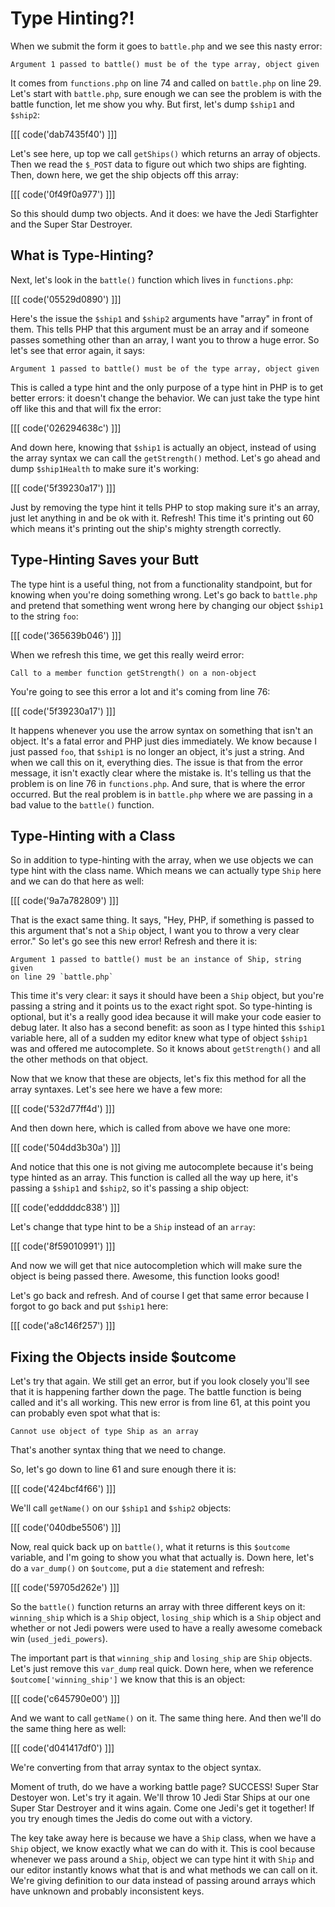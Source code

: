 # Type Hinting?!

When we submit the form it goes to `battle.php` and we see this nasty error:

    Argument 1 passed to battle() must be of the type array, object given

It comes from `functions.php` on line 74 and called on `battle.php` on line
29. Let's start with `battle.php`, sure enough we can see the problem is
with the battle function, let me show you why. But first, let's dump `$ship1`
and `$ship2`:

[[[ code('dab7435f40') ]]]

Let's see here, up top we call `getShips()` which returns an array of objects.
Then we read the `$_POST` data to figure out which two ships are fighting. 
Then, down here, we get the ship objects off this array:

[[[ code('0f49f0a977') ]]]

So this should dump two objects. And it does: we have the Jedi Starfighter
and the Super Star Destroyer. 

## What is Type-Hinting?

Next, let's look in the `battle()` function which lives in `functions.php`:

[[[ code('05529d0890') ]]]

Here's the issue the `$ship1` and `$ship2` arguments have "array" in front
of them. This tells PHP that this argument must be an array and if someone
passes something other than an array, I want you to throw a huge error. So
let's see that error again, it says:

    Argument 1 passed to battle() must be of the type array, object given

This is called a type hint and the
only purpose of a type hint in PHP is to get better errors: it doesn't change
the behavior. We can just take the type hint off like this and that will
fix the error:

[[[ code('026294638c') ]]]

And down here, knowing that `$ship1` is actually an object, instead of using
the array syntax we can call the `getStrength()` method. Let's go ahead and
dump `$ship1Health` to make sure it's working:

[[[ code('5f39230a17') ]]]

Just by removing the type hint it tells PHP to stop making sure it's an array,
just let anything in and be ok with it. Refresh! This time it's printing
out 60 which means it's printing out the ship's mighty strength correctly.

## Type-Hinting Saves your Butt

The type hint is a useful thing, not from a functionality standpoint, but
for knowing when you're doing something wrong. Let's go back to `battle.php`
and pretend that something went wrong here by changing our object `$ship1`
to the string `foo`:

[[[ code('365639b046') ]]]

When we refresh this time, we get this really weird error:

    Call to a member function getStrength() on a non-object

You're going to see this error a lot and it's coming from line 76:

[[[ code('5f39230a17') ]]]

It happens whenever you use the arrow syntax on something that isn't an object.
It's a fatal error and PHP just dies immediately. We know because I just
passed `foo`, that `$ship1` is no longer an object, it's just a string. And
when we call this on it, everything dies. The issue is that from the error
message, it isn't exactly clear where the mistake is. It's telling us that
the problem is on line 76 in `functions.php`. And sure, that is where the
error occurred. But the real problem is in `battle.php` where we are passing
in a bad value to the `battle()` function. 

## Type-Hinting with a Class

So in addition to type-hinting with the array, when we use objects we can
type hint with the class name. Which means we can actually type `Ship` here
and we can do that here as well:

[[[ code('9a7a782809') ]]]

That is the exact same thing. It says, "Hey, PHP, if something is passed
to this argument that's not a `Ship` object, I want you to throw a very clear
error." So let's go see this new error! Refresh and there it is:

    Argument 1 passed to battle() must be an instance of Ship, string given
    on line 29 `battle.php`

This time it's very clear: it says it should have been a `Ship` object, but
you're passing a string and it points us to the exact right spot. So type-hinting
is optional, but it's a really good idea because it will make your code easier
to debug later. It also has a second benefit: as soon as I type hinted this
`$ship1` variable here, all of a sudden my editor knew what type of object
`$ship1` was and offered me autocomplete. So it knows about `getStrength()`
and all the other methods on that object. 

Now that we know that these are objects, let's fix this method for all the array
syntaxes. Let's see here we have a few more:

[[[ code('532d77ff4d') ]]]

And then down here, which is called from above we have one more:

[[[ code('504dd3b30a') ]]]

And notice that this one is not giving me autocomplete because it's being
type hinted as an array. This function is called all the way up here, it's
passing a `$ship1` and `$ship2`, so it's passing a ship object:

[[[ code('edddddc838') ]]]

Let's change that type hint to be a `Ship` instead of an `array`:

[[[ code('8f59010991') ]]]

And now we will get that nice autocompletion which will make sure the object
is being passed there. Awesome, this function looks good!

Let's go back and refresh. And of course I get that same error because I forgot
to go back and put `$ship1` here:

[[[ code('a8c146f257') ]]]

## Fixing the Objects inside $outcome

Let's try that again. We still get an error, but if you look closely you'll
see that it is happening farther down the page. The battle function is being
called  and it's all working. This new error is from line 61, at this point
you can probably even spot what that is:

    Cannot use object of type Ship as an array

That's another syntax thing that we need to change.

So, let's go down to line 61 and sure enough there it is:

[[[ code('424bcf4f66') ]]]

We'll call `getName()` on our `$ship1` and `$ship2` objects:

[[[ code('040dbe5506') ]]]

Now, real quick back up on `battle()`, what it returns is this `$outcome`
variable, and I'm going to show you what that actually is. Down here, let's
do a `var_dump()` on `$outcome`, put a `die` statement and refresh:

[[[ code('59705d262e') ]]]

So the `battle()` function returns an array with three different keys on
it: `winning_ship` which is a `Ship` object, `losing_ship` which is a `Ship`
object and whether or not Jedi powers were used to have a really awesome
comeback win (`used_jedi_powers`).

The important part is that `winning_ship` and `losing_ship` are `Ship` objects.
Let's just remove this `var_dump` real quick. Down here, when we reference
`$outcome['winning_ship']` we know that this is an object:

[[[ code('c645790e00') ]]]

And we want to call `getName()` on it. The same thing here. And then we'll 
do the same thing here as well:

[[[ code('d041417df0') ]]]

We're converting from that array syntax to the object syntax. 

Moment of truth, do we have a working battle page? SUCCESS! Super Star Destoyer
won. Let's try it again. We'll throw 10 Jedi Star Ships at our one Super
Star Destroyer and it wins again. Come one Jedi's get it together! If you
try enough times the Jedis do come out with a victory.

The key take away here is because we have a `Ship` class, when we have a
`Ship` object, we know exactly what we can do with it. This is cool because
whenever we pass around a `Ship`, object we can type hint it with `Ship`
and our editor instantly knows what that is and what methods we can call
on it. We're giving definition to our data instead of passing around arrays
which have unknown and probably inconsistent keys. 
